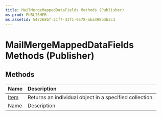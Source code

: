 ```yaml
---
title: MailMergeMappedDataFields Methods (Publisher)
ms.prod: PUBLISHER
ms.assetid: 547268bf-21f7-43f1-9578-aba498b3b3c3
---
```



# MailMergeMappedDataFields Methods (Publisher)

## Methods



|**Name**|**Description**|
|:-----|:-----|
| [Item](mailmergemappeddatafields-item-method-publisher.md)|Returns an individual object in a specified collection.|
|Name|Description|

